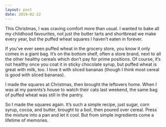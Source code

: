```yaml
---
layout: post
date: 2019-02-22
---
```


This Christmas, I was craving comfort more than usual. I wanted to bake all my childhood favourites, not just the butter tarts and shortbread we make every year, but the puffed wheat squares I haven’t eaten in forever. 

If you’ve ever seen puffed wheat in the grocery store, you know it only comes in a giant bag. It’s on the bottom shelf, often a store brand, next to all the other healthy cereals which don’t pay for prime positions. Of course, it’s not healthy once you coat it in sticky chocolate syrup, but puffed wheat is great with milk, too. I love it with sliced bananas (though I think most cereal is good with sliced bananas).

I made the squares at Christmas, then brought the leftovers home. When I was at my parents’s house to watch their cats last weekend, the same bag of puffed wheat was still in the pantry. 

So I made the squares again. It’s such a simple recipe, just sugar, corn syrup, cocoa, and butter, brought to a boil, then poured over cereal. Press the mixture into a pan and let it cool. But from simple ingredients come a lifetime of memories. 
